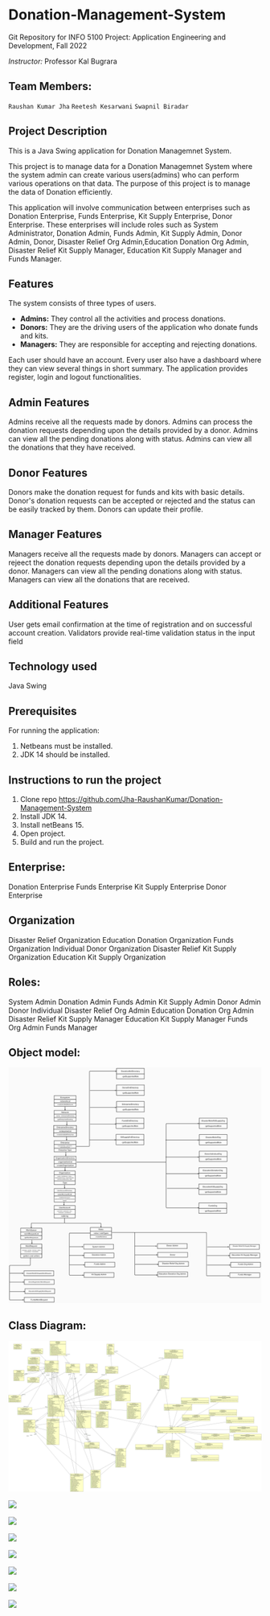 # Donation-Management-System

Git Repository for INFO 5100 Project: Application Engineering and Development, Fall 2022

_Instructor:_ Professor Kal Bugrara

## Team Members:

`Raushan Kumar Jha`
`Reetesh Kesarwani`
`Swapnil Biradar`

## Project Description

This is a Java Swing application for Donation Managemnet System.

This project is to manage data for a Donation Managemnet System where the system admin can create various users(admins) who can perform various operations on that data. The purpose of this project is to manage the data of Donation efficiently.

This application will involve communication between enterprises such as Donation Enterprise, Funds Enterprise, Kit Supply Enterprise, Donor Enterprise. These enterprises will include roles such as System Administrator, Donation Admin, Funds Admin, Kit Supply Admin, Donor Admin, Donor, Disaster Relief Org Admin,Education Donation Org Admin, Disaster Relief Kit Supply Manager, Education Kit Supply Manager and Funds Manager.

## Features

The system consists of three types of users.

- **Admins:** They control all the activities and process donations.
- **Donors:** They are the driving users of the application who donate funds and kits.
- **Managers:** They are responsible for accepting and rejecting donations.

Each user should have an account.
Every user also have a dashboard where they can view several things in short summary.
The application provides register, login and logout functionalities.

## Admin Features

Admins receive all the requests made by donors.
Admins can process the donation requests depending upon the details provided by a donor.
Admins can view all the pending donations along with status.
Admins can view all the donations that they have received.

## Donor Features

Donors make the donation request for funds and kits with basic details.
Donor's donation requests can be accepted or rejected and the status can be easily tracked by them.
Donors can update their profile.

## Manager Features

Managers receive all the requests made by donors.
Managers can accept or rejeect the donation requests depending upon the details provided by a donor.
Managers can view all the pending donations along with status.
Managers can view all the donations that are received.

## Additional Features

User gets email confirmation at the time of registration and on successful account creation.
Validators provide real-time validation status in the input field

## Technology used

Java Swing

## Prerequisites

For running the application:

1. Netbeans must be installed.
2. JDK 14 should be installed.

## Instructions to run the project

1. Clone repo https://github.com/Jha-RaushanKumar/Donation-Management-System
2. Install JDK 14.
3. Install netBeans 15.
4. Open project.
5. Build and run the project.

## Enterprise:

Donation Enterprise
Funds Enterprise
Kit Supply Enterprise
Donor Enterprise

## Organization

Disaster Relief Organization
Education Donation Organization
Funds Organization
Individual Donor Organization
Disaster Relief Kit Supply Organization
Education Kit Supply Organization

## Roles:

System Admin
Donation Admin
Funds Admin
Kit Supply Admin
Donor Admin
Donor Individual
Disaster Relief Org Admin
Education Donation Org Admin
Disaster Relief Kit Supply Manager
Education Kit Supply Manager
Funds Org Admin
Funds Manager

## Object model:

![](./Object%20Model.png)

## Class Diagram:

![](./class%20dia.jpg)

![](../Donation-Management-System/Donation%20class%20Diagram/enterprise.JPG)

![](../Donation-Management-System/Donation%20class%20Diagram/Organization.JPG)

![](../Donation-Management-System/Donation%20class%20Diagram/Role.JPG)

![](../Donation-Management-System/Donation%20class%20Diagram/workQueue.JPG)

![](../Donation-Management-System/Donation%20class%20Diagram/network.JPG)

![](../Donation-Management-System/Donation%20class%20Diagram/Donation.JPG)

![](../Donation-Management-System/Donation%20class%20Diagram/userAccount.JPG)
